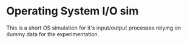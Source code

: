 # Operating System I/O sim
This is a short OS simulation for it's input/output processes relying on dummy data for the experimentation.
